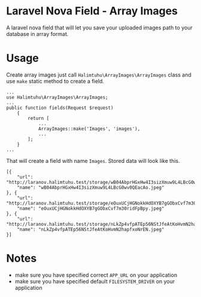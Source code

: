 # Laravel Nova Field - Array Images
A laravel nova field that will let you save your uploaded images path to your database in array format.

# Usage
Create array images just call `Halimtuhu\ArrayImages\ArrayImages` class and use `make` static method to create a field.
```
...
use Halimtuhu\ArrayImages\ArrayImages;
...
public function fields(Request $request)
    {
        return [
            ...
            ArrayImages::make('Images', 'images'),
            ...
        ];
    }
...
```
That will create a field with name `Images`. Stored data will look like this.
```
[{
    "url": "http://laranov.halimtuhu.test/storage/wB04AbprHGxHw4I3sizXmuw9L4LBcG0wv0QEacAo.jpeg",
    "name": "wB04AbprHGxHw4I3sizXmuw9L4LBcG0wv0QEacAo.jpeg"
}, {
    "url": "http://laranov.halimtuhu.test/storage/eOuxUCjHGNokkHdOXYB7gGObxCvf7m30ridFpBpy.jpeg",
    "name": "eOuxUCjHGNokkHdOXYB7gGObxCvf7m30ridFpBpy.jpeg"
}, {
    "url": "http://laranov.halimtuhu.test/storage/nLkZp4vfpATEp56NStJfeAtKoHvmN2hapfxoNrEN.jpeg",
    "name": "nLkZp4vfpATEp56NStJfeAtKoHvmN2hapfxoNrEN.jpeg"
}]
```

# Notes
- make sure you have specified correct `APP_URL` on your application
- make sure you have specified default `FILESYSTEM_DRIVER` on your application
